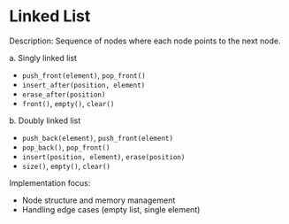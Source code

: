 # Linked List

Description: Sequence of nodes where each node points to the next node.

a. Singly linked list

- `push_front(element)`, `pop_front()`
- `insert_after(position, element)`
- `erase_after(position)`
- `front()`, `empty()`, `clear() `

b. Doubly linked list

- `push_back(element)`, `push_front(element)`
- `pop_back()`, `pop_front()`
- `insert(position, element)`, `erase(position)`
- `size()`, `empty()`, `clear()`

Implementation focus:

- Node structure and memory management
- Handling edge cases (empty list, single element)
